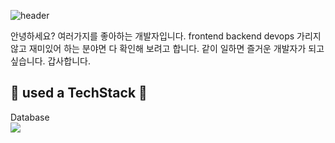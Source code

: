 ![header](https://capsule-render.vercel.app/api?type=venom&height=200&color=gradient&text=Welcome&reversal=false&fontColor=black&textBg=false&fontAlign=50)


안녕하세요? 여러가지를 좋아하는 개발자입니다.
frontend backend devops 가리지 않고 재미있어 하는 분야면 다 확인해 보려고 합니다.
같이 일하면 즐거운 개발자가 되고싶습니다. 갑사합니다.

## 🔨 used a TechStack 🔨
<div style="display:flex; flex-direction:column; align-items:flex-start;">
Database
  <img src="https://img.shields.io/badge/mysql-4479A1?style=for-the-badge&logo=mysql&logoColor=white"> 


</div>


<!-- ![Anurag's GitHub stats](https://github-readme-stats.vercel.app/api?username=hwan20c&show_icons=true&theme=radical) -->
